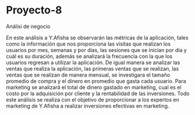 # Proyecto-8
Análisi de negocio

En este análisis a Y.Afisha se observarán las métricas de la aplicación, tales como la información que nos proporciona las visitas que realizan los usuarios por mes, semanas y por días, las sesiones que se inician por día y cuál es su duración, además se analizará la frecuencia con la que los usuarios regresan a utilizar la aplicación. De igual manera se analizar las ventas que realiza la aplicación, las primeras ventas que se realizan, las ventas que se realizan de manera mensual, se investigara el tamaño promedio de compra y el dinero en promedio que gasta cada usuario. Para marketing se analizará el total de dinero gastado en marketing, cual es el costo por la adquisición por cliente y la rentabilidad de las inversiones. Todo este análisis se realiza con el objetivo de proporcionar a los expertos en marketing de Y.Afisha a realizar inversiones efectivas en marketing.
